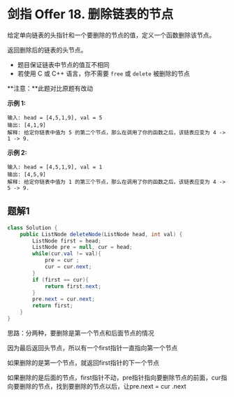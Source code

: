 # 剑指 Offer 18. 删除链表的节点

给定单向链表的头指针和一个要删除的节点的值，定义一个函数删除该节点。

返回删除后的链表的头节点。

- 题目保证链表中节点的值互不相同
- 若使用 C 或 C++ 语言，你不需要 `free` 或 `delete` 被删除的节点

**注意：**此题对比原题有改动

**示例 1:**

```
输入: head = [4,5,1,9], val = 5
输出: [4,1,9]
解释: 给定你链表中值为 5 的第二个节点，那么在调用了你的函数之后，该链表应变为 4 -> 1 -> 9.
```

**示例 2:**

```
输入: head = [4,5,1,9], val = 1
输出: [4,5,9]
解释: 给定你链表中值为 1 的第三个节点，那么在调用了你的函数之后，该链表应变为 4 -> 5 -> 9.
```

 ## 题解1

```java
class Solution {
    public ListNode deleteNode(ListNode head, int val) {
        ListNode first = head;
        ListNode pre = null, cur = head;
        while(cur.val != val){
            pre = cur ;
            cur = cur.next;
        }
        if (first == cur){
            return first.next;
        }
        pre.next = cur.next;
        return first;
    }
}
```

思路：分两种，要删除是第一个节点和后面节点的情况

因为最后返回头节点，所以有一个first指针一直指向第一个节点

如果删除的是第一个节点，就返回first指针的下一个节点

如果删除的是后面的节点，first指针不动，pre指针指向要删除节点的前面，cur指向要删除的节点，找到要删除的节点以后，让pre.next = cur .next